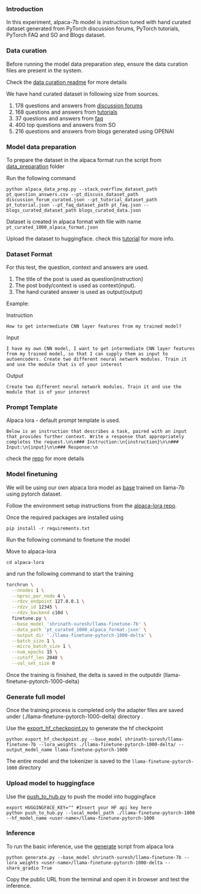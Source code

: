 ### Introduction

In this experiment, alpaca-7b model is instruction tuned with hand curated dataset generated from PyTorch discussion forums, PyTorch tutorials, PyTorch FAQ and SO and Blogs dataset.  

### Data curation

Before running the model data preparation step, ensure the data curation files are present in the system.

Check the [data curation readme](../../data_curation/README.md) for more details

We have hand curated dataset in following size from sources.
1. 178 questions and answers from [discussion forums](https://discuss.pytorch.org/)
2. 168 questions and answers from [tutorials](https://pytorch.org/tutorials/)
3. 37 questions and answers from [faq](https://pytorch.org/docs/stable/notes/faq.html)
4. 400 top questions and answers from SO
5. 216 questions and answers from blogs generated using OPENAI

### Model data preparation

To prepare the dataset in the alpaca format run the script from [data_preparation](data_preparation/README.md) folder

Run the following command

```
python alpaca_data_prep.py --stack_overflow_dataset_path pt_question_answers.csv --pt_discuss_dataset_path discussion_forum_curated.json --pt_tutorial_dataset_path pt_tutorial.json --pt_faq_dataset_path pt_faq.json --blogs_curated_dataset_path blogs_curated_data.json
```

Dataset is created in alpaca format with file with name `pt_curated_1000_alpaca_format.json`

Upload the dataset to huggingface. check this [tutorial](https://huggingface.co/docs/datasets/v1.16.0/upload_dataset.html) for more info.

### Dataset Format

For this test, the question, context and answers are used.

1. The title of the post is used as question(instruction) 
2. The post body/context is used as context(input).
3. The hand curated answer is used as output(output)


Example:

Instruction

```
How to get intermediate CNN layer features from my trained model?
``` 

Input
```
I have my own CNN model, I want to get intermediate CNN layer features from my trained model, so that I can supply them as input to autoencoders. Create two different neural network modules. Train it and use the module that is of your interest
```

Output
```
Create two different neural network modules. Train it and use the module that is of your interest
```

### Prompt Template

Alpaca lora - default prompt template is used.

```
Below is an instruction that describes a task, paired with an input that provides further context. Write a response that appropriately completes the request.\n\n### Instruction:\n{instruction}\n\n### Input:\n{input}\n\n### Response:\n
```

check the [repo](https://github.com/tloen/alpaca-lora/tree/main/templates) for more details


### Model finetuning

We will be using our own alpaca lora model as [base](../llama-finetune-7b) trained on llama-7b using pytorch dataset.

Follow the environment setup instructions from the [alpaca-lora repo](https://github.com/tloen/alpaca-lora.git).

Once the required packages are installed using 

```
pip install -r requirements.txt
```

Run the following command to finetune the model

Move to alpaca-lora

```
cd alpaca-lora
```

and run the following command to start the training

```bash
torchrun \
  --nnodes 1 \
  --nproc_per_node 4 \
  --rdzv_endpoint 127.0.0.1 \
  --rdzv_id 12345 \
  --rdzv_backend c10d \
  finetune.py \
  --base_model 'shrinath-suresh/llama-finetune-7b' \
  --data_path 'pt_curated_1000_alpaca_format.json' \
  --output_dir './llama-finetune-pytorch-1000-delta' \
  --batch_size 1 \
  --micro_batch_size 1 \
  --num_epochs 15 \
  --cutoff_len 2048 \
  --val_set_size 0
```

Once the training is finished, the delta is saved in the outputdir (llama-finetune-pytorch-1000-delta)


### Generate full model

Once the training process is completed only the adapter files are saved under (./llama-finetune-pytorch-1000-delta) directory . 

Use the [export_hf_checkpoint.py](../../utils/export_hf_checkpoint.py) to generate the hf checkpoint

```
python export_hf_checkpoint.py --base_model shrinath-suresh/llama-finetune-7b --lora_weights ./llama-finetune-pytorch-1000-delta/ --output_model_name llama-finetune-pytorch-1000
```

The entire model and the tokenizer is saved to the `llama-finetune-pytorch-1000` directory

### Upload model to huggingface

Use the [push_to_hub.py](../../utils/push_to_hub.py) to push the model into huggingface

```
export HUGGINGFACE_KEY="" #Insert your HF api key here
python push_to_hub.py --local_model_path ./llama-finetune-pytorch-1000 --hf_model_name <user-name>/llama-finetune-pytorch-1000
```

### Inference

To run the basic inference, use the [generate](https://github.com/tloen/alpaca-lora/blob/main/generate.py) script from alpaca lora

```
python generate.py --base_model shrinath-suresh/llama-finetune-7b --lora_weights <user-name>/llama-finetune-pytorch-1000-delta --share_gradio True
```

Copy the public URL from the terminal and open it in browser and test the inference.





